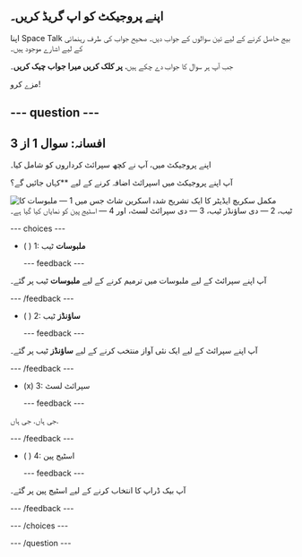 ## اپنے پروجیکٹ کو اپ گریڈ کریں۔

اپنا Space Talk بیج حاصل کرنے کے لیے تین سوالوں کے جواب دیں۔ صحیح جواب کی طرف رہنمائی کے لیے اشارے موجود ہیں۔

جب آپ ہر سوال کا جواب دے چکے ہیں، **پر کلک کریں میرا جواب چیک کریں**۔

مزے کرو!

--- question ---
---
افسانہ: سوال 1 از 3
---

اپنے پروجیکٹ میں، آپ نے کچھ سپرائٹ کرداروں کو شامل کیا۔

آپ اپنے پروجیکٹ میں اسپرائٹ</strong> اضافہ کرنے کے لیے **کہاں جائیں گے؟</p>

![مکمل سکریچ ایڈیٹر کا ایک تشریح شدہ اسکرین شاٹ جس میں 1 — ملبوسات کا ٹیب، 2 — دی ساؤنڈز ٹیب، 3 — دی سپرائٹ لسٹ، اور 4 — اسٹیج پین کو نمایاں کیا گیا ہے۔](images/question1.png)

--- choices ---

- ( ) 1: **ملبوسات** ٹیب

  --- feedback ---

آپ اپنے سپرائٹ کے لیے ملبوسات میں ترمیم کرنے کے لیے **ملبوسات** ٹیب پر گئے۔

  --- /feedback ---

- ( ) 2: **ساؤنڈز** ٹیب

  --- feedback ---

آپ اپنے سپرائٹ کے لیے ایک نئی آواز منتخب کرنے کے لیے **ساؤنڈز** ٹیب پر گئے۔

  --- /feedback ---

- (x) 3: سپرائٹ لسٹ

  --- feedback ---

جی ہاں. جی ہاں.

  --- /feedback ---

- ( ) 4: اسٹیج پین

  --- feedback ---

آپ بیک ڈراپ کا انتخاب کرنے کے لیے اسٹیج پین پر گئے۔

  --- /feedback ---

--- /choices ---

--- /question ---
